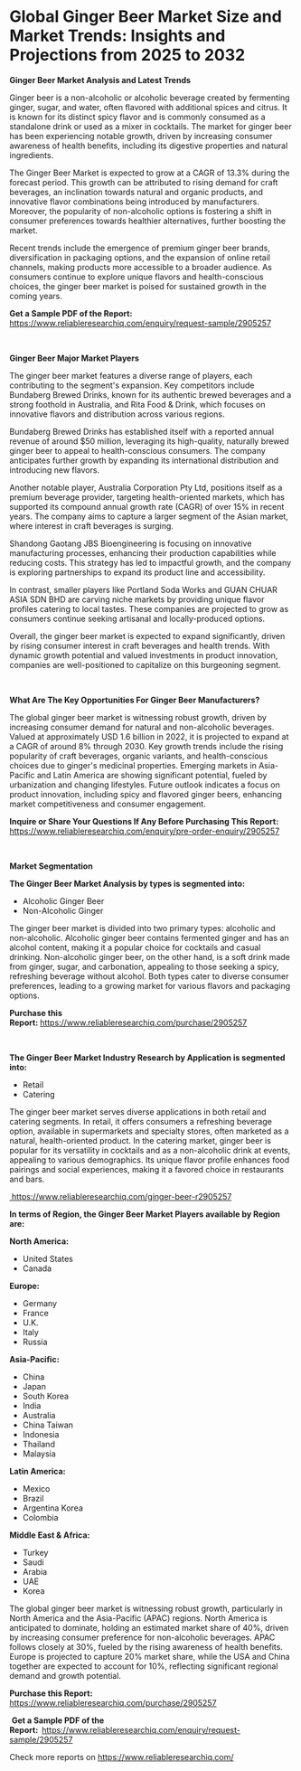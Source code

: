 <p><h1>Global Ginger Beer Market Size and Market Trends: Insights and Projections from 2025 to 2032</h1></p><p><strong>Ginger Beer Market Analysis and Latest Trends</strong></p>
<p><p>Ginger beer is a non-alcoholic or alcoholic beverage created by fermenting ginger, sugar, and water, often flavored with additional spices and citrus. It is known for its distinct spicy flavor and is commonly consumed as a standalone drink or used as a mixer in cocktails. The market for ginger beer has been experiencing notable growth, driven by increasing consumer awareness of health benefits, including its digestive properties and natural ingredients.</p><p>The Ginger Beer Market is expected to grow at a CAGR of 13.3% during the forecast period. This growth can be attributed to rising demand for craft beverages, an inclination towards natural and organic products, and innovative flavor combinations being introduced by manufacturers. Moreover, the popularity of non-alcoholic options is fostering a shift in consumer preferences towards healthier alternatives, further boosting the market.</p><p>Recent trends include the emergence of premium ginger beer brands, diversification in packaging options, and the expansion of online retail channels, making products more accessible to a broader audience. As consumers continue to explore unique flavors and health-conscious choices, the ginger beer market is poised for sustained growth in the coming years.</p></p>
<p><strong>Get a Sample PDF of the Report:&nbsp;</strong> <a href="https://www.reliableresearchiq.com/enquiry/request-sample/2905257?utm_campaign=3385&utm_medium=2&utm_source=Github&utm_content=ia&utm_term=12032025&utm_id=ginger-beer">https://www.reliableresearchiq.com/enquiry/request-sample/2905257</a></p>
<p>&nbsp;</p>
<p><strong>Ginger Beer Major Market Players</strong></p>
<p><p>The ginger beer market features a diverse range of players, each contributing to the segment's expansion. Key competitors include Bundaberg Brewed Drinks, known for its authentic brewed beverages and a strong foothold in Australia, and Rita Food & Drink, which focuses on innovative flavors and distribution across various regions. </p><p>Bundaberg Brewed Drinks has established itself with a reported annual revenue of around $50 million, leveraging its high-quality, naturally brewed ginger beer to appeal to health-conscious consumers. The company anticipates further growth by expanding its international distribution and introducing new flavors.</p><p>Another notable player, Australia Corporation Pty Ltd, positions itself as a premium beverage provider, targeting health-oriented markets, which has supported its compound annual growth rate (CAGR) of over 15% in recent years. The company aims to capture a larger segment of the Asian market, where interest in craft beverages is surging.</p><p>Shandong Gaotang JBS Bioengineering is focusing on innovative manufacturing processes, enhancing their production capabilities while reducing costs. This strategy has led to impactful growth, and the company is exploring partnerships to expand its product line and accessibility.</p><p>In contrast, smaller players like Portland Soda Works and GUAN CHUAR ASIA SDN BHD are carving niche markets by providing unique flavor profiles catering to local tastes. These companies are projected to grow as consumers continue seeking artisanal and locally-produced options.</p><p>Overall, the ginger beer market is expected to expand significantly, driven by rising consumer interest in craft beverages and health trends. With dynamic growth potential and valued investments in product innovation, companies are well-positioned to capitalize on this burgeoning segment.</p></p>
<p>&nbsp;</p>
<p><strong>What Are The Key Opportunities For Ginger Beer Manufacturers?</strong></p>
<p><p>The global ginger beer market is witnessing robust growth, driven by increasing consumer demand for natural and non-alcoholic beverages. Valued at approximately USD 1.6 billion in 2022, it is projected to expand at a CAGR of around 8% through 2030. Key growth trends include the rising popularity of craft beverages, organic variants, and health-conscious choices due to ginger's medicinal properties. Emerging markets in Asia-Pacific and Latin America are showing significant potential, fueled by urbanization and changing lifestyles. Future outlook indicates a focus on product innovation, including spicy and flavored ginger beers, enhancing market competitiveness and consumer engagement.</p></p>
<p><strong>Inquire or Share Your Questions If Any Before Purchasing This Report:</strong> <a href="https://www.reliableresearchiq.com/enquiry/pre-order-enquiry/2905257?utm_campaign=3385&utm_medium=2&utm_source=Github&utm_content=ia&utm_term=12032025&utm_id=ginger-beer">https://www.reliableresearchiq.com/enquiry/pre-order-enquiry/2905257</a></p>
<p>&nbsp;</p>
<p><strong>Market Segmentation</strong></p>
<p><strong>The Ginger Beer Market Analysis by types is segmented into:</strong></p>
<p><ul><li>Alcoholic Ginger Beer</li><li>Non-Alcoholic Ginger</li></ul></p>
<p><p>The ginger beer market is divided into two primary types: alcoholic and non-alcoholic. Alcoholic ginger beer contains fermented ginger and has an alcohol content, making it a popular choice for cocktails and casual drinking. Non-alcoholic ginger beer, on the other hand, is a soft drink made from ginger, sugar, and carbonation, appealing to those seeking a spicy, refreshing beverage without alcohol. Both types cater to diverse consumer preferences, leading to a growing market for various flavors and packaging options.</p></p>
<p><strong>Purchase this Report:&nbsp;</strong><a href="https://www.reliableresearchiq.com/purchase/2905257?utm_campaign=3385&utm_medium=2&utm_source=Github&utm_content=ia&utm_term=12032025&utm_id=ginger-beer">https://www.reliableresearchiq.com/purchase/2905257</a></p>
<p>&nbsp;</p>
<p><strong>The Ginger Beer Market Industry Research by Application is segmented into:</strong></p>
<p><ul><li>Retail</li><li>Catering</li></ul></p>
<p><p>The ginger beer market serves diverse applications in both retail and catering segments. In retail, it offers consumers a refreshing beverage option, available in supermarkets and specialty stores, often marketed as a natural, health-oriented product. In the catering market, ginger beer is popular for its versatility in cocktails and as a non-alcoholic drink at events, appealing to various demographics. Its unique flavor profile enhances food pairings and social experiences, making it a favored choice in restaurants and bars.</p></p>
<p><a href="https://www.reliableresearchiq.com/ginger-beer-r2905257?utm_campaign=3385&utm_medium=2&utm_source=Github&utm_content=ia&utm_term=12032025&utm_id=ginger-beer">&nbsp;https://www.reliableresearchiq.com/ginger-beer-r2905257</a></p>
<p><strong>In terms of Region, the Ginger Beer Market Players available by Region are:</strong></p>
<p>
    <p> <strong> North America: </strong>
        <ul>
            <li>United States</li>
            <li>Canada</li>
        </ul>
        </p> 
    <p> <strong> Europe: </strong>
        <ul>
            <li>Germany</li>
            <li>France</li>
            <li>U.K.</li>
            <li>Italy</li>
            <li>Russia</li>
        </ul>
        </p> 
    <p> <strong> Asia-Pacific: </strong>
        <ul>
            <li>China</li>
            <li>Japan</li>
            <li>South Korea</li>
            <li>India</li>
            <li>Australia</li>
            <li>China Taiwan</li>
            <li>Indonesia</li>
            <li>Thailand</li>
            <li>Malaysia</li>
        </ul>
        </p> 
    <p> <strong> Latin America: </strong>
        <ul>
            <li>Mexico</li>
            <li>Brazil</li>
            <li>Argentina Korea</li>
            <li>Colombia</li>
        </ul>
        </p> 
    <p> <strong> Middle East & Africa: </strong>
        <ul>
            <li>Turkey</li>
            <li>Saudi</li>
            <li>Arabia</li>
            <li>UAE</li>
            <li>Korea</li>
        </ul>
    </p>
    </p>
<p><p>The global ginger beer market is witnessing robust growth, particularly in North America and the Asia-Pacific (APAC) regions. North America is anticipated to dominate, holding an estimated market share of 40%, driven by increasing consumer preference for non-alcoholic beverages. APAC follows closely at 30%, fueled by the rising awareness of health benefits. Europe is projected to capture 20% market share, while the USA and China together are expected to account for 10%, reflecting significant regional demand and growth potential.</p></p>
<p><strong>Purchase this Report: </strong><a href="https://www.reliableresearchiq.com/purchase/2905257?utm_campaign=3385&utm_medium=2&utm_source=Github&utm_content=ia&utm_term=12032025&utm_id=ginger-beer">https://www.reliableresearchiq.com/purchase/2905257</a></p>
<p>&nbsp;<strong>Get a Sample PDF of the Report:&nbsp;&nbsp;</strong><a href="https://www.reliableresearchiq.com/enquiry/request-sample/2905257?utm_campaign=3385&utm_medium=2&utm_source=Github&utm_content=ia&utm_term=12032025&utm_id=ginger-beer">https://www.reliableresearchiq.com/enquiry/request-sample/2905257</a></p>
<p><strong></strong></p>
<p>Check more reports on <a href="https://www.reliableresearchiq.com/?utm_campaign=3385&utm_medium=2&utm_source=Github&utm_content=ia&utm_term=12032025&utm_id=ginger-beer">https://www.reliableresearchiq.com/</a></p>